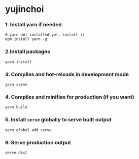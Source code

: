 # yujinchoi

### 1. Install yarn if needed 
```
# yarn not installed yet, install it
npm install yarn -g
```

### 2.Install packages

```
yarn install
```

### 3. Compiles and hot-reloads in development mode
```
yarn serve
```

### 4. Compiles and minifies for production (if you want)
```
yarn build
```

### 5. Install `serve` globally to serve built output
```
yarn global add serve
```

### 6. Serve production output
```
serve dist
```
